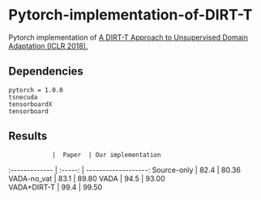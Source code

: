 # Pytorch-implementation-of-DIRT-T

Pytorch implementation of [A DIRT-T Approach to Unsupervised Domain Adaptation (ICLR 2018).](https://arxiv.org/abs/1802.08735)


## Dependencies

    pytorch = 1.0.0 
    tsnecuda
    tensorboardX
    tensorboard

## Results
                |  Paper  | Our implementation
 :------------- | :-----: | -------------------:
Source-only     |  82.4   | 80.36 
VADA-no_vat     |  83.1   | 89.80
VADA            |  94.5   | 93.00  
VADA+DIRT-T     |  99.4   | 99.50
